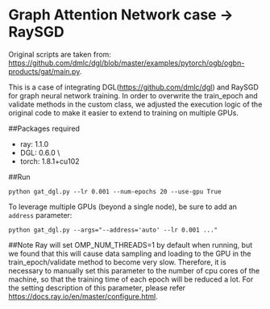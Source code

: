 # Graph Attention Network case -> RaySGD

Original scripts are taken from: https://github.com/dmlc/dgl/blob/master/examples/pytorch/ogb/ogbn-products/gat/main.py.

This is a case of integrating DGL(https://github.com/dmlc/dgl) and RaySGD for graph neural network training.  In order to overwrite the train_epoch and validate methods in the custom class, we adjusted the execution logic of the original code to make it easier to extend to training on multiple GPUs.

##Packages required
- ray: 1.1.0  
- DGL: 0.6.0 \
- torch: 1.8.1+cu102

##Run

```
python gat_dgl.py --lr 0.001 --num-epochs 20 --use-gpu True
```
To leverage multiple GPUs (beyond a single node), be sure to add an `address` parameter:
```
python gat_dgl.py --args="--address='auto' --lr 0.001 ..."
```

##Note
Ray will set OMP_NUM_THREADS=1 by default when running, but we found that this will cause data sampling and loading to the GPU in the train_epoch/validate method to become very slow. Therefore, it is necessary to manually set this parameter to the number of cpu cores of the machine, so that the training time of each epoch will be reduced a lot.
For the setting description of this parameter, please refer https://docs.ray.io/en/master/configure.html.
